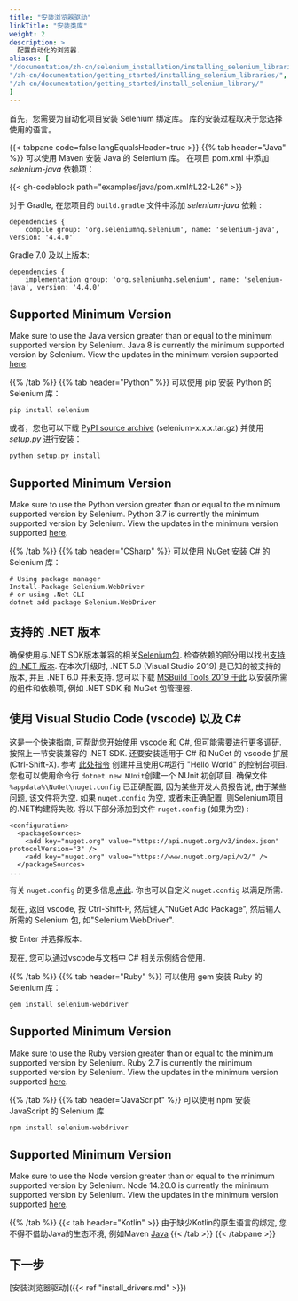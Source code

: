 ```yaml
---
title: "安装浏览器驱动"
linkTitle: "安装类库"
weight: 2
description: >
  配置自动化的浏览器.
aliases: [
"/documentation/zh-cn/selenium_installation/installing_selenium_libraries/",
"/zh-cn/documentation/getting_started/installing_selenium_libraries/",
"/zh-cn/documentation/getting_started/install_selenium_library/"
]
---
```


首先，您需要为自动化项目安装 Selenium 绑定库。
库的安装过程取决于您选择使用的语言。

{{< tabpane code=false langEqualsHeader=true >}}
  {{% tab header="Java" %}}
可以使用 Maven 安装 Java 的 Selenium 库。
在项目 pom.xml 中添加 _selenium-java_ 依赖项：

{{< gh-codeblock path="examples/java/pom.xml#L22-L26" >}}

对于 Gradle, 在您项目的 `build.gradle` 文件中添加 _selenium-java_ 依赖 :

```text
dependencies {
    compile group: 'org.seleniumhq.selenium', name: 'selenium-java', version: '4.4.0'
```

Gradle 7.0 及以上版本:

```text
dependencies {
    implementation group: 'org.seleniumhq.selenium', name: 'selenium-java', version: '4.4.0'
```
## Supported Minimum Version

Make sure to use the Java version greater than or equal to the minimum supported version by Selenium. 
Java 8 is currently the minimum supported version by Selenium.
View the updates in the minimum version supported [here](https://github.com/SeleniumHQ/selenium/blob/trunk/.bazelrc#L13).

  {{% /tab %}}
  {{% tab header="Python" %}}
  可以使用 pip 安装 Python 的 Selenium 库：

```shell
pip install selenium
```

或者，您也可以下载 [PyPI source archive](https://pypi.org/project/selenium/#files)
(selenium-x.x.x.tar.gz) 并使用 _setup.py_ 进行安装：

```shell
python setup.py install
```
## Supported Minimum Version

Make sure to use the Python version greater than or equal to the minimum supported version by Selenium. 
Python 3.7 is currently the minimum supported version by Selenium.
View the updates in the minimum version supported [here](https://github.com/SeleniumHQ/selenium/blob/trunk/py/setup.py#L41).

  {{% /tab %}}
  {{% tab header="CSharp" %}}
  可以使用 NuGet 安装 C# 的 Selenium 库：

```shell
# Using package manager
Install-Package Selenium.WebDriver
# or using .Net CLI
dotnet add package Selenium.WebDriver
```
## 支持的 .NET 版本
确保使用与.NET SDK版本兼容的相关[Selenium包](https://www.nuget.org/packages/Selenium.WebDriver).
检查依赖的部分用以找出[支持的 .NET 版本](https://dotnet.microsoft.com/en-us/download/dotnet).
在本次升级时, .NET 5.0 (Visual Studio 2019) 是已知的被支持的版本, 并且 .NET 6.0 并未支持.
您可以下载 [MSBuild Tools 2019 于此](https://docs.microsoft.com/en-us/visualstudio/install/create-an-offline-installation-of-visual-studio?view=vs-2019)
以安装所需的组件和依赖项, 例如 .NET SDK 和 NuGet 包管理器.

## 使用 Visual Studio Code (vscode) 以及 C#
这是一个快速指南, 可帮助您开始使用 vscode 和 C#, 但可能需要进行更多调研.
按照上一节安装兼容的 .NET SDK.
还要安装适用于 C# 和 NuGet 的 vscode 扩展 (Ctrl-Shift-X).
参考 [此处指令](https://docs.microsoft.com/en-us/dotnet/core/tutorials/with-visual-studio-code?pivots=dotnet-5-0) 
创建并且使用C#运行 "Hello World" 的控制台项目.
您也可以使用命令行 `dotnet new NUnit`创建一个 NUnit 初创项目.
确保文件 `%appdata%\NuGet\nuget.config` 已正确配置, 
因为某些开发人员报告说, 
由于某些问题, 该文件将为空.
如果 `nuget.config` 为空,
或者未正确配置, 
则Selenium项目的.NET构建将失败.
将以下部分添加到文件 `nuget.config` (如果为空) :
```
<configuration>
  <packageSources>
    <add key="nuget.org" value="https://api.nuget.org/v3/index.json" protocolVersion="3" />
    <add key="nuget.org" value="https://www.nuget.org/api/v2/" />   
  </packageSources>
...
```
有关 `nuget.config` 的更多信息[点此](https://docs.microsoft.com/en-us/nuget/reference/nuget-config-file).
你也可以自定义 `nuget.config` 以满足所需.

现在, 返回 vscode, 按 Ctrl-Shift-P, 
然后键入"NuGet Add Package", 
然后输入所需的 Selenium 包, 
如"Selenium.WebDriver".

按 Enter 并选择版本.

现在, 您可以通过vscode与文档中 C# 相关示例结合使用.

  {{% /tab %}}
  {{% tab header="Ruby" %}}
  可以使用 gem 安装 Ruby 的 Selenium 库：

```shell
gem install selenium-webdriver
```

## Supported Minimum Version

Make sure to use the Ruby version greater than or equal to the minimum supported version by Selenium. 
Ruby 2.7 is currently the minimum supported version by Selenium.
View the updates in the minimum version supported [here](https://github.com/SeleniumHQ/selenium/blob/trunk/rb/selenium-webdriver.gemspec#L32).

  {{% /tab %}}
  {{% tab header="JavaScript" %}}
  可以使用 npm 安装 JavaScript 的 Selenium 库

```shell
npm install selenium-webdriver
```

## Supported Minimum Version

Make sure to use the Node version greater than or equal to the minimum supported version by Selenium. 
Node 14.20.0 is currently the minimum supported version by Selenium.
View the updates in the minimum version supported [here](https://github.com/SeleniumHQ/selenium/blob/trunk/javascript/node/selenium-webdriver/package.json#L23).

  {{% /tab %}}
  {{< tab header="Kotlin" >}}
  由于缺少Kotlin的原生语言的绑定, 您不得不借助Java的生态环境, 例如Maven [Java](#java)
  {{< /tab >}}
{{< /tabpane >}}

## 下一步
[安装浏览器驱动]({{< ref "install_drivers.md" >}})
